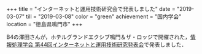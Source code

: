 +++
title = "インターネットと運用技術研究会で発表しました"
date = "2019-03-07"
till = "2019-03-08"
color = "green"
achievement = "国内学会"
location = "徳島県鳴門市"
+++

B4の澤田さんが，ホテルグランドエクシブ鳴門＆ザ・ロッジで開催された，[情報処理学会 第44回インターネットと運用技術研究発表会](https://www.ipsj.or.jp/kenkyukai/event/iot44.html)で発表しました．
